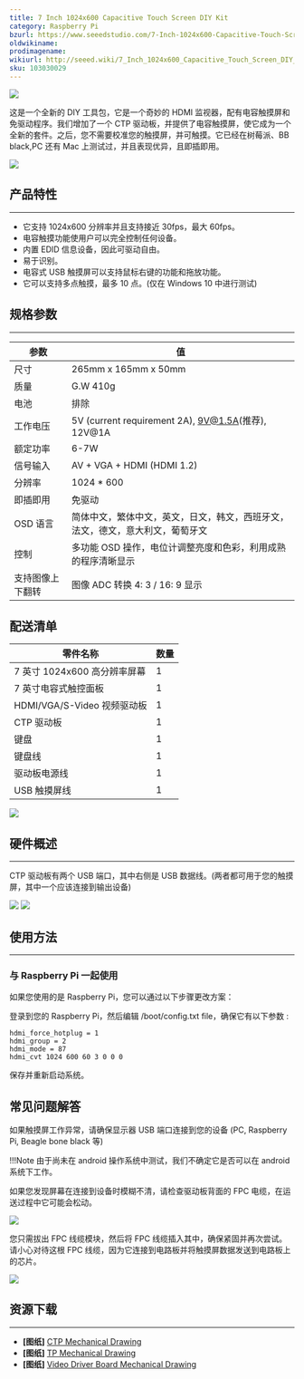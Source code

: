 ```yaml
---
title: 7 Inch 1024x600 Capacitive Touch Screen DIY Kit
category: Raspberry Pi
bzurl: https://www.seeedstudio.com/7-Inch-1024x600-Capacitive-Touch-Screen-DIY-Kit-p-2932.html
oldwikiname:
prodimagename:
wikiurl: http://seeed.wiki/7_Inch_1024x600_Capacitive_Touch_Screen_DIY_Kit
sku: 103030029
---
```


![](图1)

这是一个全新的 DIY 工具包，它是一个奇妙的 HDMI 监视器，配有电容触摸屏和免驱动程序。我们增加了一个 CTP 驱动板，并提供了电容触摸屏，使它成为一个全新的套件。之后，您不需要校准您的触摸屏，并可触摸。它已经在树莓派、BB black,PC 还有 Mac 上测试过，并且表现优异，且即插即用。


[![](https://github.com/SeeedDocument/wiki_chinese/raw/master/docs/images/click_to_buy.PNG)](https://item.taobao.com/item.htm?spm=a1z38n.10677092.0.0.11891debC41Z4M&id=557841549985)



##  产品特性
--------
-   它支持 1024x600 分辨率并且支持接近 30fps，最大 60fps。
-   电容触摸功能使用户可以完全控制任何设备。
-   内置 EDID 信息设备，因此可驱动自由。
-   易于识别。
-   电容式 USB 触摸屏可以支持鼠标右键的功能和拖放功能。
-   它可以支持多点触摸，最多 10 点。(仅在 Windows 10 中进行测试)

##  规格参数
--------

| 参数             | 值                                                                             |
|------------------|--------------------------------------------------------------------------------|
| 尺寸             | 265mm x 165mm x 50mm                                                           |
| 质量             | G.W 410g                                                                       |
| 电池             | 排除                                                                         |
| 工作电压         | 5V (current requirement 2A), 9V@1.5A(推荐), 12V@1A                      |
| 额定功率         | 6-7W                                                                           |
| 信号输入         | AV + VGA + HDMI (HDMI 1.2)                                                     |
| 分辨率           | 1024 * 600                                                                     |
| 即插即用         | 免驱动                                                                       |
| OSD 语言         | 简体中文，繁体中文，英文，日文，韩文，西班牙文，法文，德文，意大利文，葡萄牙文 |
| 控制             | 多功能 OSD 操作，电位计调整亮度和色彩，利用成熟的程序清晰显示                                          |
| 支持图像上下翻转 | 图像 ADC 转换 4: 3 / 16: 9 显示                                             |

##  配送清单

| 零件名称                     | 数量 |
|------------------------------|------|
| 7 英寸 1024x600 高分辨率屏幕 | 1    |
| 7 英寸电容式触控面板           | 1    |
| HDMI/VGA/S-Video 视频驱动板  | 1    |
| CTP 驱动板                   | 1    |
| 键盘                         | 1    |
| 键盘线                       | 1    |
| 驱动板电源线                 | 1    |
| USB 触摸屏线                 | 1    |

![](图2)

##  硬件概述
-----------------

CTP 驱动板有两个 USB 端口，其中右侧是 USB 数据线。(两者都可用于您的触摸屏，其中一个应该连接到输出设备)

![](图3)
![](图4)

##  使用方法
-----

### 与 Raspberry Pi 一起使用

如果您使用的是 Raspberry Pi，您可以通过以下步骤更改方案：

登录到您的 Raspberry Pi，然后编辑 /boot/config.txt file，确保它有以下参数 :

```
hdmi_force_hotplug = 1
hdmi_group = 2
hdmi_mode = 87
hdmi_cvt 1024 600 60 3 0 0 0
```

保存并重新启动系统。

## 常见问题解答

如果触摸屏工作异常，请确保显示器 USB 端口连接到您的设备 (PC, Raspberry Pi, Beagle bone black 等)

!!!Note
    由于尚未在 android 操作系统中测试，我们不确定它是否可以在 android 系统下工作。

如果您发现屏幕在连接到设备时模糊不清，请检查驱动板背面的 FPC 电缆，在运送过程中它可能会松动。

![](图5)

您只需拔出 FPC 线缆模块，然后将 FPC 线缆插入其中，确保紧固并再次尝试。请小心对待这根 FPC 线缆，因为它连接到电路板并将触摸屏数据发送到电路板上的芯片。

![](图6)

##  资源下载
---------
- **[图纸]** [CTP Mechanical Drawing](http://wiki.52pi.com/images/3/38/CTP-5710.pdf)
- **[图纸]** [TP Mechanical Drawing](http://wiki.52pi.com/images/1/11/Tp-mechanical.pdf)
- **[图纸]** [Video Driver Board Mechanical Drawing](http://wiki.52pi.com/images/b/ba/Outlinedrawing_7_1_1_1.jpg)


<!-- This Markdown file was created from http://www.seeedstudio.com/wiki/Raspberry_Pi_Relay_Board_v1.0 -->
